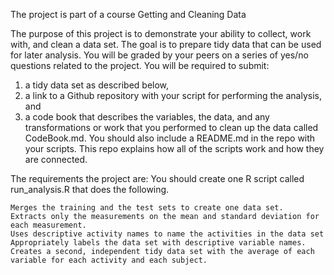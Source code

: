 
The project is part of a course Getting and Cleaning Data

The purpose of this project is to demonstrate your ability to collect,
 work with, and clean a data set. 
 The goal is to prepare tidy data that can be used for later analysis. 
 You will be graded by your peers on a series of yes/no questions related to the project. 
 You will be required to submit:
 1) a tidy data set as described below,
 2) a link to a Github repository with your script for performing the analysis, and 
 3) a code book that describes the variables, the data, 
 and any transformations or work that you performed to clean up the data called CodeBook.md.
 You should also include a README.md in the repo with your scripts. 
 This repo explains how all of the scripts work and how they are connected.  
 
 
 The requirements the project are:
 You should create one R script called run_analysis.R that does the following. 

    Merges the training and the test sets to create one data set.
    Extracts only the measurements on the mean and standard deviation for each measurement. 
    Uses descriptive activity names to name the activities in the data set
    Appropriately labels the data set with descriptive variable names. 
    Creates a second, independent tidy data set with the average of each variable for each activity and each subject. 
